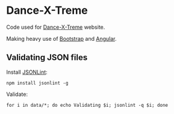 # Dance-X-Treme

Code used for [Dance-X-Treme](www.dance-x-treme.co.uk) website.

Making heavy use of [Bootstrap](getbootstrap.com) and [Angular](https://angularjs.org).


## Validating JSON files

Install [JSONLint](https://www.npmjs.com/package/jsonlint):

`npm install jsonlint -g`

Validate:

`for i in data/*; do echo Validating $i; jsonlint -q $i; done`

